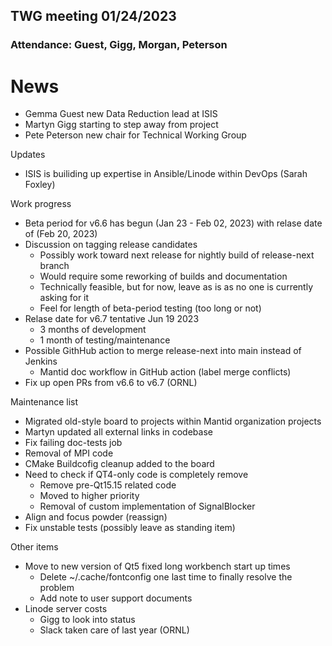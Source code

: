 ## TWG meeting 01/24/2023

### Attendance: Guest, Gigg, Morgan, Peterson

# News
- Gemma Guest new Data Reduction lead at ISIS
- Martyn Gigg starting to step away from project
- Pete Peterson new chair for Technical Working Group

Updates
- ISIS is builiding up expertise in Ansible/Linode within DevOps (Sarah Foxley)

Work progress
- Beta period for v6.6 has begun (Jan 23 - Feb 02, 2023) with relase date of (Feb 20, 2023)
- Discussion on tagging release candidates
  - Possibly work toward next release for nightly build of release-next branch
  - Would require some reworking of builds and documentation
  - Technically feasible, but for now, leave as is as no one is currently asking for it
  - Feel for length of beta-period testing (too long or not)
- Relase date for v6.7 tentative Jun 19 2023
  - 3 months of development
  - 1 month of testing/maintenance
- Possible GithHub action to merge release-next into main instead of Jenkins
  - Mantid doc workflow in GitHub action (label merge conflicts)
- Fix up open PRs from v6.6 to v6.7 (ORNL)

Maintenance list
- Migrated old-style board to projects within Mantid organization projects
- Martyn updated all external links in codebase
- Fix failing doc-tests job
- Removal of MPI code
- CMake Buildcofig cleanup added to the board
- Need to check if QT4-only code is completely remove
  - Remove pre-Qt15.15 related code
  - Moved to higher priority
  - Removal of custom implementation of SignalBlocker
- Align and focus powder (reassign)
- Fix unstable tests (possibly leave as standing item)

Other items
- Move to new version of Qt5 fixed long workbench start up times
  - Delete ~/.cache/fontconfig one last time to finally resolve the problem
  - Add note to user support documents
- Linode server costs
  - Gigg to look into status
  - Slack taken care of last year (ORNL)
